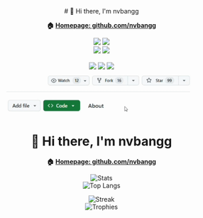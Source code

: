 <div align="center">
# 👋 Hi there, I'm nvbangg

**🏠 [Homepage: github.com/nvbangg](https://github.com/nvbangg)**
<br>

<img src="https://awesome-github-stats.azurewebsites.net/user-stats/nvbangg?cardType=level&theme=dracula&preferLogin=true&Border=transparent" height="170"> 
<img src="https://github-readme-stats.vercel.app/api/top-langs/?username=nvbangg&count_private=true&layout=compact&theme=dracula&hide_border=true&langs_count=10&border_radius=20" height="170">
<br>
<img src="https://github-readme-streak-stats.herokuapp.com/?user=nvbangg&theme=dracula&hide_border=true&border_radius=20&card_width=380" height="150">
<img src="https://github-profile-trophy.vercel.app/?username=nvbangg&theme=dracula&no-frame=true&column=3&row=2" height="150">
</div>
<br>
<div align="center">
    <a href="https://github.com/nvbangg"><img src="https://img.shields.io/github/followers/nvbangg?label=Follow%20my%20GitHub&logo=github"></a>
    <a href="https://github.com/nvbangg"><img src="https://img.shields.io/github/stars/nvbangg?label=Stars&logo=github"></a>
    <img src="https://api.visitorbadge.io/api/visitors?path=https%3A%2F%2Fgithub.com%2Fnvbangg&countColor=blue&textColor=000000" height="20">
    <br>
    <img src="https://raw.githubusercontent.com/nvbangg/nvbangg/main/data/star_follow.gif" height="100">
</div>

<div align="center">

# 👋 Hi there, I'm nvbangg

**🏠 [Homepage: github.com/nvbangg](https://github.com/nvbangg)**  

![Stats](https://awesome-github-stats.azurewebsites.net/user-stats/nvbangg?cardType=level&theme=dracula&preferLogin=true&Border=transparent)  
![Top Langs](https://github-readme-stats.vercel.app/api/top-langs/?username=nvbangg&count_private=true&layout=compact&theme=dracula&hide_border=true&langs_count=10&border_radius=20)  

![Streak](https://github-readme-streak-stats.herokuapp.com/?user=nvbangg&theme=dracula&hide_border=true&border_radius=20&card_width=380)  
![Trophies](https://github-profile-trophy.vercel.app/?username=nvbangg&theme=dracula&no-frame=true&column=3&row=2)  

</div>
